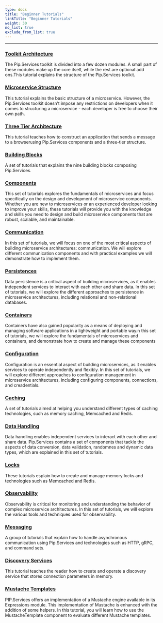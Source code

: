 ```yaml
---
type: docs
title: "Beginner Tutorials"
linkTitle: "Beginner Tutorials" 
weight: 30
no_list: true
exclude_from_list: true
---
```

---

### [Toolkit Architecture](toolkit_architecture)
The Pip.Services toolkit is divided into a few dozen modules. A small part of these modules make up the core itself, while the rest are optional add ons.This tutorial explains the structure of the Pip.Services toolkit.

### [Microservice Structure](microservice_structure)
This tutorial explains the basic structure of a microservice. However, the Pip.Services toolkit doesn’t impose any restrictions on developers when it comes to structuring a microservice - each developer is free to choose their own path. 

### [Three Tier Architecture](three_tier_architecture)
This tutorial teaches how to construct an application that sends a message to a browserusing Pip.Services components and a three-tier structure.

### [Building Blocks](building_blocks)
A set of tutorials that explains the nine building blocks composing Pip.Services.  

### [Components](component)
This set of tutorials explores the fundamentals of microservices and focus specifically on the design and development of microservice components. Whether you are new to microservices or an experienced developer looking to improve your skills, these tutorials will provide you with the knowledge and skills you need to design and build microservice components that are robust, scalable, and maintainable. 

### [Communication](communication)
In this set of tutorials, we will focus on one of the most critical aspects of building microservice architectures: communication.  We will explore different communication components and with practical examples we will demonstrate how to implement them. 

### [Persistences](persistences)
Data persistence is a critical aspect of building microservices, as it enables independent services to interact with each other and share data. In this set of tutorials, we will explore the different approaches to persistence in microservice architectures, including relational and non-relational databases.

### [Containers](containers)
Containers have also gained popularity as a means of deploying and managing software applications in a lightweight and portable way.n this set of tutorials, we will explore the fundamentals of microservices and containers, and demonstrate how to create and manage these components 

### [Configuration](configuration)
Configuration is an essential aspect of building microservices, as it enables services to operate independently and flexibly. In this set of tutorials, we will explore different approaches to configuration management in microservice architectures, including configuring components, connections, and creadentials.

### [Caching](caching)
A set of tutorials aimed at helping you understand different types of caching technologies, such as memory caching, Memcached and Redis.

### [Data Handling]()
Data handling enables independent services to interact with each other and share data. Pip.Services contains a set of components that tackle the aspects of data conversion, data validation, randomnes and dynamic data types, which are explained in this set of tutorials.

### [Locks](locks)
These tutorials esplain how to create and manage memory locks and technologies such as Memcached and Redis.

### [Observability](observability)
Observability is critical for monitoring and understanding the behavior of complex microservice architectures. In this set of tutorials, we will explore the various tools and techniques used for observability.

### [Messaging](messaging)
A group of tutorials that explain  how to handle asynchronous communication using Pip.Services and technologies such as HTTP, gRPC, and command sets.

### [Discovery Services](discovery_services)
This tutorial teaches the reader how to create and operate a discovery service that stores connection parameters in memory.

### [Mustache Templates](mustache_templates)
PIP.Services offers an implementation of a Mustache engine available in its Expressions module. This implementation of Mustache is enhanced with the addition of some helpers. In this tutorial, you will learn how to use the MustacheTemplate component to evaluate different Mustache templates.